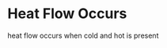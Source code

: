 <!-- TITLE: Understanding Heat Flow -->
<!-- SUBTITLE: A quick summary of Understanding Heat Flow -->

# Heat Flow Occurs
heat flow occurs when cold and hot is present